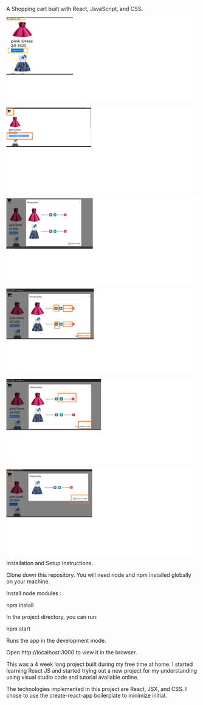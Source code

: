 A  Shopping cart built with React, JavaScript, and CSS.


![alt text](screenshots/screenshot1.png "Shopping cart main page")

![alt text](screenshots/screenshot2.png "After clicking Add to Cart button")

![alt text](screenshots/screenshot3.png "Once the cart button is clicked , a pop up box appears")


![alt text](screenshots/screenshot4.png "Quantity can be incremented or decremented and total amount is calculated")

![alt text](screenshots/screenshot5.png "Once the  quantity is decremented the amount is updated the also the shopping cart")

![alt text](screenshots/screenshot6.png "The delete button removes the item from the cart")



Installation and Setup Instructions.

Clone down this repository. You will need node and npm installed globally on your machine.

Install node modules :

npm install

In the project directory, you can run:

npm start

Runs the app in the development mode.

Open http://localhost:3000 to view it in the browser.


This was a 4 week long project built during my free time at home. I started learning React JS and started trying out a new project for my understanding using visual studio code and tutorial available online.

The technologies implemented in this project are React, JSX, and CSS. I chose to use the create-react-app boilerplate to minimize initial. 

